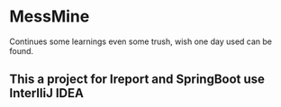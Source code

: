 # MessMine
Continues some learnings even some trush, wish one day used can be found.
## This a project for Ireport and SpringBoot use InterlliJ IDEA
